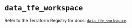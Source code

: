 # `data_tfe_workspace`

Refer to the Terraform Registry for docs: [`data_tfe_workspace`](https://registry.terraform.io/providers/hashicorp/tfe/0.54.0/docs/data-sources/workspace).
